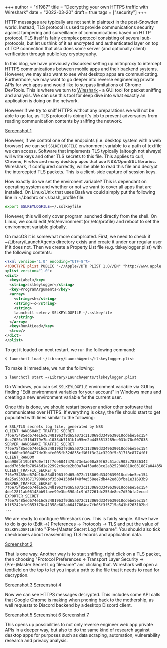 +++
author = "rl1987"
title = "Decrypting your own HTTPS traffic with Wireshark"
date = "2022-03-20"
draft = true
tags = ["security"]
+++

HTTP messages are typically are not sent in plaintext in the post-Snowden world. Instead, TLS protocol is used
to provide communications security against tampering and surveillance of communications based on HTTP protocol.
TLS itself is fairly complex protocol consisting of several sub-protocols, but let us think of it as encrypted
and authenticated layer on top of TCP connection that also does some server (and optionally client) verification through
public key cryptography.

In this blog, we have previously discussed setting up mitmproxy to intercept HTTPS communications between
mobile apps and their backend systems. However, we may also want to see what desktop apps are communicating.
Furthermore, we may want to go deeper into reverse engineering private APIs for web apps and would like to 
surpass limitations of Chrome DevTools. This is where we turn to [Wireshark](https://www.wireshark.org/) -
a GUI tool for packet sniffing and analysis. We can use this tool for deep dive into what exactly
an application is doing on the network.

However if we try to sniff HTTPS without any preparations we will not be able to go far, as TLS protocol
is doing it's job to prevent adversaries from reading communication contents by sniffing the network.

[Screenshot 1](/2022-03-20_14.32.05.png)

However, if we control one of the endpoints (i.e. desktop system with a web browser) we can set
`SSLKEYLOGFILE` environment variable to a path of textfile we can access. Software that implements
TLS typically (altough not always) will write keys and other TLS secrets to this file. This applies
to curl, Chrome, Firefox and many desktop apps that use NSS/OpenSSL libraries. Wireshark, if configured
correctly, will be able to read this file and decrypt the intercepted TLS packets. This is a client-side
capture of session keys.

How exactly do we set the environent variable? This is dependant on operating system and whether or not
we want to cover all apps that are installed. On Linux/Unix that uses Bash we could simply put the 
following line in ~/.bashrc or ~/.bash_profile file:

```bash
export SSLKEYLOGFILE=~/.sslkeyfile
```

However, this will only cover program launched directly from the shell. On Linux, we could edit
/etc/environment (or /etc/profile) and reboot to set the environment variable globally.

On macOS it is somewhat more complicated. First, we need to check if ~/Library/LaunchAgents directory
exists and create it under our regular user if it does not. Then we create a Property List file
(e.g. tlskeylogger.plist) with the following contents:

```xml
<?xml version="1.0" encoding="UTF-8"?>
<!DOCTYPE plist PUBLIC "-//Apple//DTD PLIST 1.0//EN" "http://www.apple.com/DTDs/PropertyList-1.0.dtd">
<plist version="1.0">
<dict>
  <key>Label</key>
  <string>sslkeylogger</string>
  <key>ProgramArguments</key>
  <array>
    <string>sh</string>
    <string>-c</string>
    <string>
    launchctl setenv SSLKEYLOGFILE ~/.sslkeyfile
    </string>
  </array>
  <key>RunAtLoad</key>
  <true/>
</dict>
</plist>
```

To get it loaded on next restart, we run the following command:

```
$ launchctl load ~/Library/LaunchAgents/tlskeylogger.plist
```

To make it immediate, we run the following:

```
$ launchctl start ~/Library/LaunchAgents/tlskeylogger.plist
```

On Windows, you can set `SSLKEYLOGFILE` environment variable via GUI by finding
"Edit environment variables for your account" in Windows menu and creating a new environment
variable for the current user.

Once this is done, we should restart browser and/or other software that communicates over HTTPS.
If everything is okay, the file should start to get populated with lines similar to the following:

```
# SSL/TLS secrets log file, generated by NSS
CLIENT_HANDSHAKE_TRAFFIC_SECRET 7f6e75485ed674e16c83481963f9d65a072c113069d3349639018cdebe5ec154 8cc7626c1516d379e7ba10334b7161b1b95ee2b4455513289ee031d78c007038
SERVER_HANDSHAKE_TRAFFIC_SECRET 7f6e75485ed674e16c83481963f9d65a072c113069d3349639018cdebe5ec154 9cfb00bc3004427de3bbfe005fb32d835cf56ff3c24c3299f5c817f8c8774f0f
CLIENT_RANDOM bea906bf19bf67d0ef1ff7de604f470a73e4ad00a89f62c51adc903c78836342 aadd7d3defb78946d1a22992c9ede2b00a7a4f3add8ce2a3252000818c031887a044358e40665807d6ec813f2fb8d173
CLIENT_TRAFFIC_SECRET_0 7f6e75485ed674e16c83481963f9d65a072c113069d3349639018cdebe5ec154 da25a93b3167179088ebf35b8415bd4f48f0e558ee7db442ed83fba1e31693b9
SERVER_TRAFFIC_SECRET_0 7f6e75485ed674e16c83481963f9d65a072c113069d3349639018cdebe5ec154 4de128f1ab06148bb9faee99e3be590a1c9fd27261dc255de8ec7d59bfa2eccd
EXPORTER_SECRET 7f6e75485ed674e16c83481963f9d65a072c113069d3349639018cdebe5ec154 b1f5242bfe9853f78c41358e602ab6417864ca7fb05f3f5715a641bf263102bd
...
```

We are ready to configure Wireshark now. This is fairly simple. All we have to do is go to 
(Edit ->) Preferences -> Protocols -> TLS and put the value of `SSLKEYLOGFILE` into 
"(Pre-)Master Secret Log filename".  You should also tick checkboxes about reassembling 
TLS records and application data.

[Screenshot 2](/2022-03-20_15.40.02.png)

That is one way. Another way is to start sniffing, right click on a TLS packet, then 
choosing "Protocol Preferences -> Transport Layer Security -> (Pre-)Master Secret Log
filename" and clicking that. Wireshark will open a textfield on the top to let you input a path 
to the file that it needs to read for decryption.

[Screenshot 3](/2022-03-20_15.40.55.png)
[Screenshot 4](/2022-03-20_15.41.07.png)

Now we can see HTTPS messages decrypted. This includes some API calls that Google Chrome 
is making when phoning back to the mothership, as well requests to Discord backend by a 
desktop Discord client.

[Screenshot 5](/2022-03-20_14.40.27.png)
[Screenshot 6](/2022-03-20_14.58.31.png)
[Screenshot 7](/2022-03-20_14.45.42.png)

This opens up possibilities to not only reverse engineer web app private APIs in a deeper way, but
also to do the same kind of research against desktop apps for purposes such as data scraping, 
automation, vulnerability research and privacy analysis.
